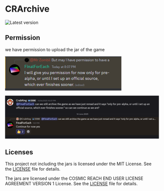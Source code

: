 # CRArchive

![Latest version](https://cr-archive-bot-java.onrender.com/status.svg)

## Permission
we have permission to upload the jar of the game

![permission image](./imgs/permission_image.png)

![permission image](./imgs/permission_image_2.png)

## Licenses

This project not including the jars is licensed under the MIT License. 
See the [LICENSE](./LICENSE.md) file for details.

The jars are licensed under the COSMIC REACH END USER LICENSE AGREEMENT VERSION 1 License. 
See the [LICENSE](./JAR_LICENSE.md) file for details.

